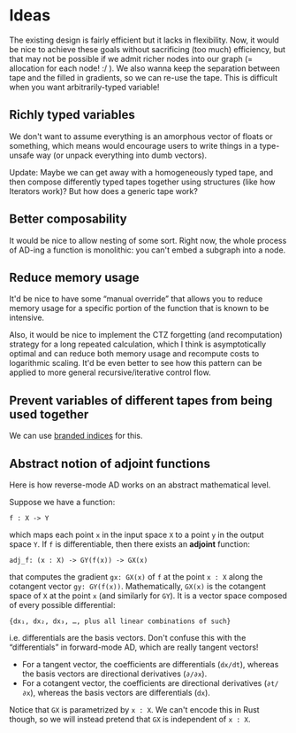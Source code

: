 # Ideas

The existing design is fairly efficient but it lacks in flexibility.  Now, it would be nice to achieve these goals without sacrificing (too much) efficiency, but that may not be possible if we admit richer nodes into our graph (= allocation for each node! :/ ).  We also wanna keep the separation between tape and the filled in gradients, so we can re-use the tape.  This is difficult when you want arbitrarily-typed variable!

## Richly typed variables

We don't want to assume everything is an amorphous vector of floats or something, which means would encourage users to write things in a type-unsafe way (or unpack everything into dumb vectors).

Update: Maybe we can get away with a homogeneously typed tape, and then compose differently typed tapes together using structures (like how Iterators work)?  But how does a generic tape work?

## Better composability

It would be nice to allow nesting of some sort.  Right now, the whole process of AD-ing a function is monolithic: you can't embed a subgraph into a node.

## Reduce memory usage

It'd be nice to have some “manual override” that allows you to reduce memory usage for a specific portion of the function that is known to be intensive.

Also, it would be nice to implement the CTZ forgetting (and recomputation) strategy for a long repeated calculation, which I think is asymptotically optimal and can reduce both memory usage and recompute costs to logarithmic scaling.  It'd be even better to see how this pattern can be applied to more general recursive/iterative control flow.

## Prevent variables of different tapes from being used together

We can use [branded indices](https://github.com/bluss/indexing) for this.

## Abstract notion of adjoint functions

Here is how reverse-mode AD works on an abstract mathematical level.

Suppose we have a function:

    f : X -> Y

which maps each point `x` in the input space `X` to a point `y` in the output space `Y`.  If `f` is differentiable, then there exists an **adjoint** function:

    adj_f: (x : X) -> GY(f(x)) -> GX(x)

that computes the gradient `gx: GX(x)` of `f` at the point `x : X` along the cotangent vector `gy: GY(f(x))`.  Mathematically, `GX(x)` is the cotangent space of `X` at the point `x` (and similarly for `GY`).  It is a vector space composed of every possible differential:

    {dx₁, dx₂, dx₃, …, plus all linear combinations of such}

i.e. differentials are the basis vectors.  Don't confuse this with the “differentials” in forward-mode AD, which are really tangent vectors!

   - For a tangent vector, the coefficients are differentials (`dx/dt`), whereas the basis vectors are directional derivatives (`∂/∂x`).
   - For a cotangent vector, the coefficients are directional derivatives (`∂t/∂x`), whereas the basis vectors are differentials (`dx`).

Notice that `GX` is parametrized by `x : X`.  We can't encode this in Rust though, so we will instead pretend that `GX` is independent of `x : X`.
